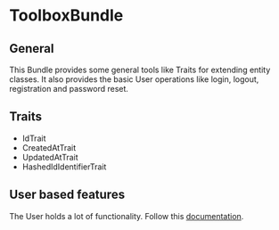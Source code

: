 # ToolboxBundle

## General

This Bundle provides some general tools like Traits for extending entity classes.
It also provides the basic User operations like login, logout, registration and password reset.

## Traits

- IdTrait
- CreatedAtTrait
- UpdatedAtTrait
- HashedIdIdentifierTrait

## User based features

The User holds a lot of functionality. Follow this [documentation](./docs/user_functionality.md). 